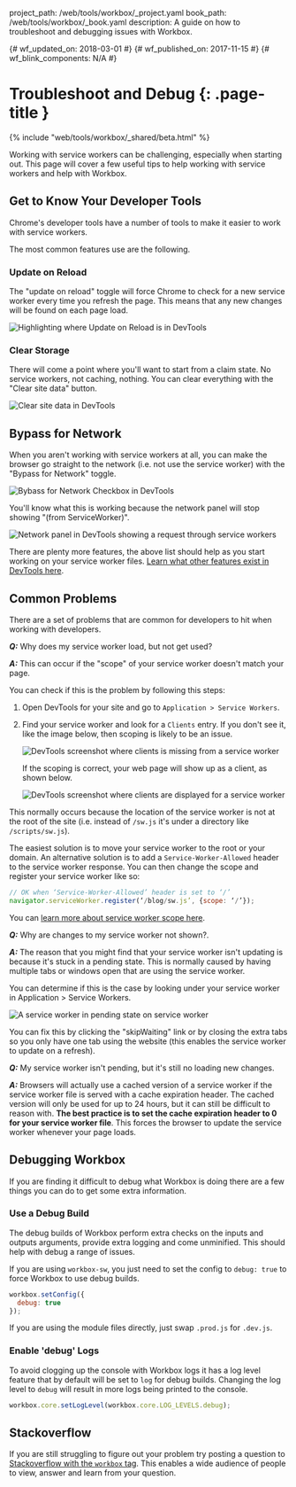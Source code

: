 project_path: /web/tools/workbox/_project.yaml
book_path: /web/tools/workbox/_book.yaml
description: A guide on how to troubleshoot and debugging issues with Workbox.

{# wf_updated_on: 2018-03-01 #}
{# wf_published_on: 2017-11-15 #}
{# wf_blink_components: N/A #}

# Troubleshoot and Debug {: .page-title }

{% include "web/tools/workbox/_shared/beta.html" %}

Working with service workers can be challenging, especially when
starting out. This page will cover a few useful tips to help working
with service workers and help with Workbox.

## Get to Know Your Developer Tools

Chrome's developer tools have a number of tools to make it easier to
work with service workers.

The most common features use are the following.

### Update on Reload

The "update on reload" toggle will force Chrome to check for a new service
worker every time you refresh the page. This means that any new changes will
be found on each page load.

![Highlighting where Update on Reload is in DevTools](../images/guides/troubleshoot-and-debug/devtools-update-on-reload.png)

### Clear Storage

There will come a point where you'll want to start from a claim state.
No service workers, not caching, nothing. You can clear everything with
the "Clear site data" button.

![Clear site data in DevTools](../images/guides/troubleshoot-and-debug/devtools-clear-site-data.png)

## Bypass for Network

When you aren't working with service workers at all, you can make the browser
go straight to the network (i.e. not use the service worker) with the "Bypass
for Network" toggle.

![Bybass for Network Checkbox in DevTools](../images/guides/troubleshoot-and-debug/devtools-bypass-for-network.png)

You'll know what this is working because the network panel will stop showing
"(from ServiceWorker)".

![Network panel in DevTools showing a request through service workers](../images/guides/troubleshoot-and-debug/devtools-through-sw-network.png)

There are plenty more features, the above list should help as you start
working on your service worker files.
[Learn what other features exist in DevTools here](/web/tools/chrome-devtools/progressive-web-apps#service-workers).

## Common Problems

There are a set of problems that are common for developers to hit when
working with developers.

**_Q:_** Why does my service worker load, but not get used?

**_A:_** This can occur if the "scope" of your service worker doesn't
match your page.

You can check if this is the problem by following this steps:

1. Open DevTools for your site and go to `Application > Service Workers`.
1. Find your service worker and look for a `Clients` entry. If you don't see
   it, like the image below, then scoping is likely to be an
   issue.

    ![DevTools screenshot where clients is missing from a service worker](../images/guides/troubleshoot-and-debug/scope-no-clients.png)

    If the scoping is correct, your web page will show up as a client, as shown
    below.

    ![DevTools screenshot where clients are displayed for a service worker](../images/guides/troubleshoot-and-debug/scope-with-clients.png)

This normally occurs because the location of the service worker is not
at the root of the site (i.e. instead of `/sw.js` it's under a directory
like `/scripts/sw.js`).

The easiest solution is to move your service worker to the root or your domain.
An alternative solution is to add a `Service-Worker-Allowed` header to the
service worker response. You can then change the scope and register your service
worker like so:

```javascript
// OK when ‘Service-Worker-Allowed’ header is set to ‘/’
navigator.serviceWorker.register(‘/blog/sw.js’, {scope: ‘/’});
```

You can [learn more about service worker scope here]('/web/fundamentals/primers/service-workers/lifecycle#scope_and_control').

**_Q:_** Why are changes to my service worker not shown?.

**_A:_** The reason that you might find that your service worker isn't
updating is because it's stuck in a pending state. This is normally caused
by having multiple tabs or windows open that are using the service worker.

You can determine if this is the case by looking under your service worker
in Application > Service Workers.

![A service worker in pending state on service worker](../images/guides/troubleshoot-and-debug/devtools-pending.png)

You can fix this by clicking the "skipWaiting" link or by closing the extra
tabs so you only have one tab using the website (this enables the service
worker to update on a refresh).

**_Q:_** My service worker isn't pending, but it's still no loading new changes.

**_A:_** Browsers will actually use a cached version of a service worker if
the service worker file is served with a cache expiration header. The cached
version will only be used for up to 24 hours, but it can still be difficult
to reason with.
**The best practice is to set the cache expiration header to 0 for your service worker file**.
This forces the browser to update the service worker whenever your page loads.

## Debugging Workbox

If you are finding it difficult to debug what Workbox is doing there are a few
things you can do to get some extra information.

### Use a Debug Build

The debug builds of Workbox perform extra checks on the inputs and outputs
arguments, provide extra logging and come unminified. This should help with
debug a range of issues.

If you are using `workbox-sw`, you just need to set the config to `debug: true`
to force Workbox to use debug builds.

```javascript
workbox.setConfig({
  debug: true
});
```

If you are using the module files directly, just swap `.prod.js` for `.dev.js`.

### Enable 'debug' Logs

To avoid clogging up the console with Workbox logs it has a log level feature
that by default will be set to `log` for debug builds. Changing the log level
to `debug` will result in more logs being printed to the console.

```javascript
workbox.core.setLogLevel(workbox.core.LOG_LEVELS.debug);
```

## Stackoverflow

If you are still struggling to figure out your problem try posting a question
to [Stackoverflow with the `workbox` tag](https://stackoverflow.com/questions/ask?tags=workbox).
This enables a wide audience of people to view, answer and learn from your
question.
